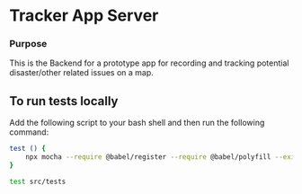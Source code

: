# Tracker App Server

### Purpose
This is the Backend for a prototype app for recording and tracking potential disaster/other related issues on a map.

## To run tests locally
Add the following script to your bash shell and then run the following command:
```zsh
test () {
	npx mocha --require @babel/register --require @babel/polyfill --exit $1
}
```

```zsh
test src/tests
```


